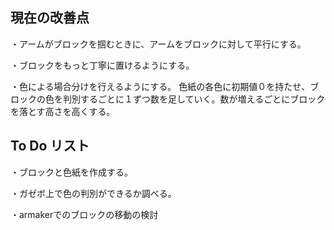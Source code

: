 ## 現在の改善点

・アームがブロックを掴むときに、アームをブロックに対して平行にする。　


・ブロックをもっと丁寧に置けるようにする。　　


・色による場合分けを行えるようにする。
色紙の各色に初期値０を持たせ、ブロックの色を判別するごとに１ずつ数を足していく。数が増えるごとにブロックを落とす高さを高くする。

## To Do リスト

・ブロックと色紙を作成する。　　


・ガゼボ上で色の判別ができるか調べる。　　


・armakerでのブロックの移動の検討
